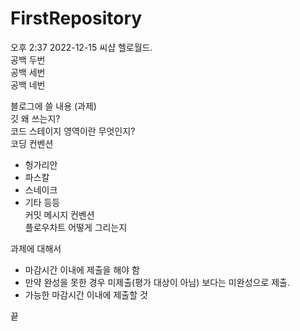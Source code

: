# FirstRepository

오후 2:37 2022-12-15 씨샵 헬로월드.  
공백 두번  
공백 세번   
공백 네번  

블로그에 쓸 내용 (과제)   
깃 왜 쓰는지?  
코드 스테이지 영역이란 무엇인지?   
코딩 컨벤션   
 - 헝가리안   
 - 파스칼    
 - 스네이크     
 - 기타 등등   
커밋 메시지 컨벤션   
플로우차트 어떻게 그리는지    

과제에 대해서   
- 마감시간 이내에 제출을 해야 함   
- 만약 완성을 못한 경우 미제출(평가 대상이 아님) 보다는 미완성으로 제출.    
- 가능한 마감시간 이내에 제출할 것      


끝
